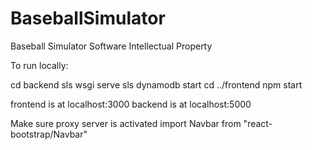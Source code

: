 # BaseballSimulator
Baseball Simulator Software Intellectual Property 

To run locally:

cd backend
sls wsgi serve
sls dynamodb start
cd ../frontend
npm start

frontend is at localhost:3000
backend is at localhost:5000
    
Make sure proxy server is activated
import Navbar from "react-bootstrap/Navbar"
